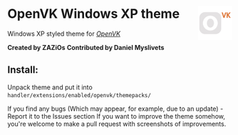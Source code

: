 # <img align="right" src="https://raw.githubusercontent.com/ZAZiOs/OVK-WinXP/main/gh-icon.svg" alt="openvkXP" title="openvkXP" width="15%">OpenVK Windows XP theme

Windows XP styled theme for _[OpenVK](https://github.com/openvk/openvk)_

**Created by ZAZiOs**
**Contributed by Daniel Myslivets**

##  Install:
Unpack theme and put it into `handler/extensions/enabled/openvk/themepacks/`

If you find any bugs (Which may appear, for example, due to an update) - Report it to the Issues section
If you want to improve the theme somehow, you're welcome to make a pull request with screenshots of improvements.
